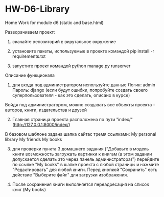 # HW-D6-Library
Home Work for module d6 (static and base.html)

Разворачиваем проект:
1) скачайте репозиторий в вирутальное окружение

2) установите пакеты, используемые в проекте командой
pip install -r requirements.txt

3) запустите проект командой
python manage.py runserver

Описание функционала
1) для входа под администратором используйте данные
Логин: admin
Пароль: django
(если будут ошибки, попробуйте создать своего суперпользователя - как это сделать, описано в курсе)

Войдя под администратором, можно создавать все объекты проекта - авторов, книги, издательства и друзей

2) Главная страница проекта расположена по пути "index/" (http://127.0.0.1:8000/index/)

В базовом шаблоне задана шапка сайтас тремя ссылками:
My personal library
My friends
My books

3) для проверки пункта 3 домашнего задания ("Добавьте в модель книги возможность загружать картинки к книгам (в этом задании допускается сделать это через панель администратора)")
перейдите по ссылке "My books" в шапке проекта с любой страницы и нажмите "Редактировать" для любой книги. Перед кнопкой "Сохранить" есть действие "Выберите файл" для загрузки изображения.

4) После сохранения книги выполняется переадресация на список книг (My books)
